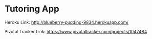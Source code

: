 # Tutoring App

Heroku Link: http://blueberry-pudding-9834.herokuapp.com/

Pivotal Tracker Link:  https://www.pivotaltracker.com/projects/1047484
